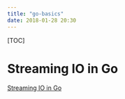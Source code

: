 ```yaml
---
title: "go-basics"
date: 2018-01-28 20:30
---
```

[TOC]


# Streaming IO in Go
[Streaming IO in Go](https://medium.com/learning-the-go-programming-language/streaming-io-in-go-d93507931185)